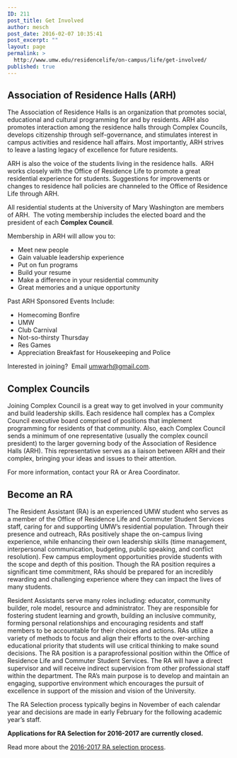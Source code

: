 ```yaml
---
ID: 211
post_title: Get Involved
author: mesch
post_date: 2016-02-07 10:35:41
post_excerpt: ""
layout: page
permalink: >
  http://www.umw.edu/residencelife/on-campus/life/get-involved/
published: true
---
```

<h2>Association of Residence Halls (ARH)</h2>
The Association of Residence Halls is an organization that promotes social, educational and cultural programming for and by residents. ARH also promotes interaction among the residence halls through Complex Councils, develops citizenship through self-governance, and stimulates interest in campus activities and residence hall affairs. Most importantly, ARH strives to leave a lasting legacy of excellence for future residents.

ARH is also the voice of the students living in the residence halls.  ARH works closely with the Office of Residence Life to promote a great residential experience for students. Suggestions for improvements or changes to residence hall policies are channeled to the Office of Residence Life through ARH.

All residential students at the University of Mary Washington are members of ARH.  The voting membership includes the elected board and the president of each <strong>Complex Council</strong>.

Membership in ARH will allow you to:
<ul>
	<li>Meet new people</li>
	<li>Gain valuable leadership experience</li>
	<li>Put on fun programs</li>
	<li>Build your resume</li>
	<li>Make a difference in your residential community</li>
	<li>Great memories and a unique opportunity</li>
</ul>
Past ARH Sponsored Events Include:
<ul>
	<li>Homecoming Bonfire</li>
	<li>UMW</li>
	<li>Club Carnival</li>
	<li>Not-so-thirsty Thursday</li>
	<li>Res Games</li>
	<li>Appreciation Breakfast for Housekeeping and Police</li>
</ul>
Interested in joining?  Email <a href="mailto:umwarh@gmail.com">umwarh@gmail.com</a>.
<h2>Complex Councils</h2>
Joining Complex Council is a great way to get involved in your community and build leadership skills. Each residence hall complex has a Complex Council executive board comprised of positions that implement programming for residents of that community. Also, each Complex Council sends a minimum of one representative (usually the complex council president) to the larger governing body of the Association of Residence Halls (ARH). This representative serves as a liaison between ARH and their complex, bringing your ideas and issues to their attention.

For more information, contact your RA or Area Coordinator.
<h2>Become an RA</h2>
The Resident Assistant (RA) is an experienced UMW student who serves as a member of the Office of Residence Life and Commuter Student Services staff, caring for and supporting UMW’s residential population. Through their presence and outreach, RAs positively shape the on-campus living experience, while enhancing their own leadership skills (time management, interpersonal communication, budgeting, public speaking, and conflict resolution). Few campus employment opportunities provide students with the scope and depth of this position. Though the RA position requires a significant time commitment, RAs should be prepared for an incredibly rewarding and challenging experience where they can impact the lives of many students.

Resident Assistants serve many roles including: educator, community builder, role model, resource and administrator. They are responsible for fostering student learning and growth, building an inclusive community, forming personal relationships and encouraging residents and staff members to be accountable for their choices and actions. RAs utilize a variety of methods to focus and align their efforts to the over-arching educational priority that students will use critical thinking to make sound decisions. The RA position is a paraprofessional position within the Office of Residence Life and Commuter Student Services. The RA will have a direct supervisor and will receive indirect supervision from other professional staff within the department. The RA’s main purpose is to develop and maintain an engaging, supportive environment which encourages the pursuit of excellence in support of the mission and vision of the University.

The RA Selection process typically begins in November of each calendar year and decisions are made in early February for the following academic year’s staff.

<strong>Applications for RA Selection for 2016-2017 are currently closed.</strong>

Read more about the <a href="http://www.umw.edu/residencelife/on-campus/life/get-involved/ra-selection/">2016-2017 RA selection process</a>.